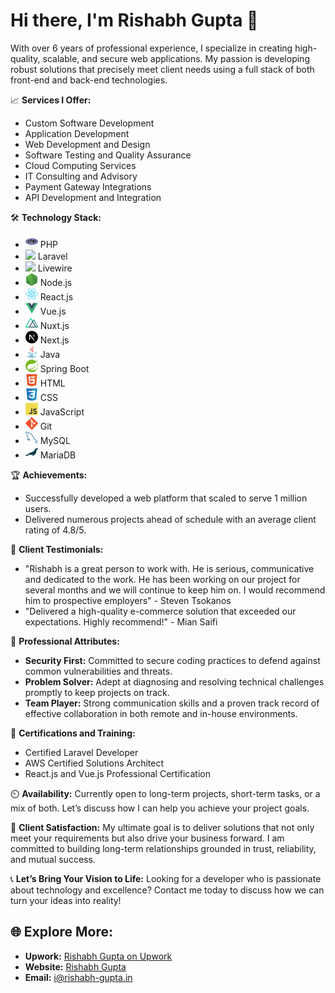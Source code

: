 # Hi there, I'm Rishabh Gupta 👋

With over 6 years of professional experience, I specialize in creating high-quality, scalable, and secure web applications. My passion is developing robust solutions that precisely meet client needs using a full stack of both front-end and back-end technologies.

📈 **Services I Offer:**
- Custom Software Development
- Application Development
- Web Development and Design
- Software Testing and Quality Assurance
- Cloud Computing Services
- IT Consulting and Advisory
- Payment Gateway Integrations
- API Development and Integration

🛠️ **Technology Stack:**
- <img src="https://raw.githubusercontent.com/devicons/devicon/master/icons/php/php-original.svg" width="20px" /> PHP
- <img src="https://laravel.com/img/logotype.min.svg" width="20px" /> Laravel
- <img src="https://laravel-livewire.com/img/logo.svg" width="20px" /> Livewire
- <img src="https://raw.githubusercontent.com/devicons/devicon/master/icons/nodejs/nodejs-original.svg" width="20px" /> Node.js
- <img src="https://raw.githubusercontent.com/devicons/devicon/master/icons/react/react-original.svg" width="20px" /> React.js
- <img src="https://raw.githubusercontent.com/devicons/devicon/master/icons/vuejs/vuejs-original.svg" width="20px" /> Vue.js
- <img src="https://raw.githubusercontent.com/devicons/devicon/master/icons/nuxtjs/nuxtjs-original.svg" width="20px" /> Nuxt.js
- <img src="https://raw.githubusercontent.com/devicons/devicon/master/icons/nextjs/nextjs-original.svg" width="20px" /> Next.js
- <img src="https://raw.githubusercontent.com/devicons/devicon/master/icons/java/java-original.svg" width="20px" /> Java
- <img src="https://raw.githubusercontent.com/devicons/devicon/master/icons/spring/spring-original.svg" width="20px" /> Spring Boot
- <img src="https://raw.githubusercontent.com/devicons/devicon/master/icons/html5/html5-original.svg" width="20px" /> HTML
- <img src="https://raw.githubusercontent.com/devicons/devicon/master/icons/css3/css3-original.svg" width="20px" /> CSS
- <img src="https://raw.githubusercontent.com/devicons/devicon/master/icons/javascript/javascript-original.svg" width="20px" /> JavaScript
- <img src="https://raw.githubusercontent.com/devicons/devicon/master/icons/git/git-original.svg" width="20px" /> Git
- <img src="https://raw.githubusercontent.com/devicons/devicon/master/icons/mysql/mysql-original.svg" width="20px" /> MySQL
- <img src="https://raw.githubusercontent.com/devicons/devicon/master/icons/mariadb/mariadb-original.svg" width="20px" /> MariaDB

🏆 **Achievements:**
- Successfully developed a web platform that scaled to serve 1 million users.
- Delivered numerous projects ahead of schedule with an average client rating of 4.8/5.

💬 **Client Testimonials:**
- "Rishabh is a great person to work with. He is serious, communicative and dedicated to the work. He has been working on our project for several months and we will continue to keep him on. I would recommend him to prospective employers" - Steven Tsokanos
- "Delivered a high-quality e-commerce solution that exceeded our expectations. Highly recommend!" - Mian Saifi

🌟 **Professional Attributes:**
- **Security First:** Committed to secure coding practices to defend against common vulnerabilities and threats.
- **Problem Solver:** Adept at diagnosing and resolving technical challenges promptly to keep projects on track.
- **Team Player:** Strong communication skills and a proven track record of effective collaboration in both remote and in-house environments.

🔖 **Certifications and Training:**
- Certified Laravel Developer
- AWS Certified Solutions Architect
- React.js and Vue.js Professional Certification

⏲️ **Availability:**
Currently open to long-term projects, short-term tasks, or a mix of both. Let’s discuss how I can help you achieve your project goals.

💼 **Client Satisfaction:**
My ultimate goal is to deliver solutions that not only meet your requirements but also drive your business forward. I am committed to building long-term relationships grounded in trust, reliability, and mutual success.

📞 **Let’s Bring Your Vision to Life:**
Looking for a developer who is passionate about technology and excellence? Contact me today to discuss how we can turn your ideas into reality!

## 🌐 Explore More:

- **Upwork:** [Rishabh Gupta on Upwork](https://www.upwork.com/freelancers/rishabhgupta54)
- **Website:** [Rishabh Gupta](https://rishabh-gupta.in/)
- **Email:** [i@rishabh-gupta.in](mailto:i@rishabh-gupta.in)
